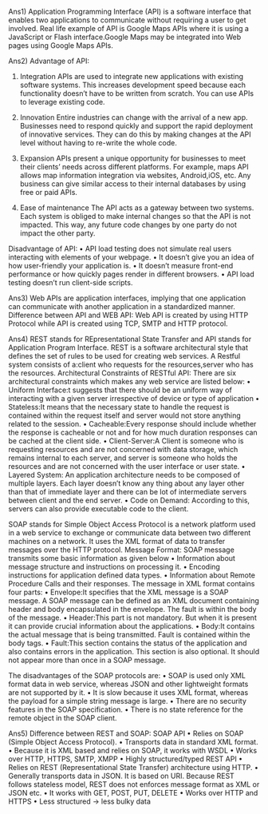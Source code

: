 ﻿Ans1) Application Programming Interface (API) is a software interface that enables two applications to communicate without requiring a user to get involved. Real life example of API is Google Maps APIs where it is using a JavaScript or Flash interface.Google Maps may be integrated into Web pages using Google Maps APIs.

Ans2) Advantage of API:
1. Integration 
APIs are used to integrate new applications with existing software systems. This increases development speed because each functionality doesn’t have to be written from scratch. You can use APIs to leverage existing code.

2. Innovation 
Entire industries can change with the arrival of a new app. Businesses need to respond quickly and support the rapid deployment of innovative services. They can do this by making changes at the API level without having to re-write the whole code.

3. Expansion
APIs present a unique opportunity for businesses to meet their clients’ needs across different platforms. For example, maps API allows map information integration via websites, Android,iOS, etc. Any business can give similar access to their internal databases by using free or paid APIs.

4. Ease of maintenance
The API acts as a gateway between two systems. Each system is obliged to make internal changes so that the API is not impacted. This way, any future code changes by one party do not impact the other party.

Disadvantage of API:
• API load testing does not simulate real users interacting with elements of your webpage.
• It doesn’t give you an idea of how user-friendly your application is.
• It doesn’t measure front-end performance or how quickly pages render in different browsers.
• API load testing doesn’t run client-side scripts.

Ans3) Web APIs are application interfaces, implying that one application can communicate with another application in a standardized manner.
Difference between API and WEB API: Web API is created by using HTTP Protocol while API is created using TCP, SMTP and HTTP protocol.

Ans4) REST stands for REpresentational State Transfer and API stands for Application Program Interface. REST is a software architectural style that defines the set of rules to be used for creating web services. A Restful system consists of a:client who requests for the resources,server who has the resources.
Architectural Constraints of RESTful API: There are six architectural constraints which makes any web service are listed below:
• Uniform Interface:t suggests that there should be an uniform way of interacting with a given server irrespective of device or type of application 
• Stateless:It means that the necessary state to handle the request is contained within the request itself and server would not store anything related to the session.
• Cacheable:Every response should include whether the response is cacheable or not and for how much duration responses can be cached at the client side. 
• Client-Server:A Client is someone who is requesting resources and are not concerned with data storage, which remains internal to each server, and server is someone who holds the resources and are not concerned with the user interface or user state. 
• Layered System: An application architecture needs to be composed of multiple layers. Each layer doesn’t know any thing about any layer other than that of immediate layer and there can be lot of intermediate servers between client and the end server. 
• Code on Demand: According to this, servers can also provide executable code to the client.

SOAP stands for Simple Object Access Protocol is a network platform used in a web service to exchange or communicate data between two different machines on a network. It uses the XML format of data to transfer messages over the HTTP protocol. 
Message Format:
SOAP message transmits some basic information as given below
• Information about message structure and instructions on processing it.
• Encoding instructions for application defined data types.
• Information about Remote Procedure Calls and their responses.
The message in XML format contains four parts:
• Envelope:It specifies that the XML message is a SOAP message. A SOAP message can be defined as an XML document containing header and body encapsulated in the envelope. The fault is within the body of the message.
• Header:This part is not mandatory. But when it is present it can provide crucial information about the applications.
• Body:It contains the actual message that is being transmitted. Fault is contained within the body tags.
• Fault:This section contains the status of the application and also contains errors in the application. This section is also optional. It should not appear more than once in a SOAP message.

The disadvantages of the SOAP protocols are:
• SOAP is used only XML format data in web service, whereas JSON and other lightweight formats are not supported by it.
• It is slow because it uses XML format, whereas the payload for a simple string message is large.
• There are no security features in the SOAP specification.
• There is no state reference for the remote object in the SOAP client.

Ans5) Difference between REST and SOAP:
SOAP API 
• Relies on SOAP (Simple Object Access Protocol). 
• Transports data in standard XML format.
• Because it is XML based and relies on SOAP, it works with WSDL
• Works over HTTP, HTTPS, SMTP, XMPP
• Highly structured/typed
REST API
• Relies on REST (Representational State Transfer) architecture using HTTP.
• Generally transports data in JSON. It is based on URI. Because REST follows stateless model, REST does not enforces message format as XML or JSON etc.
• It works with GET, POST, PUT, DELETE
• Works over HTTP and HTTPS
• Less structured -> less bulky data



